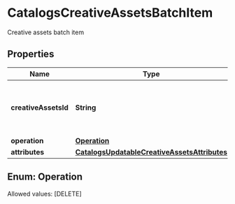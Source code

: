 

# CatalogsCreativeAssetsBatchItem

Creative assets batch item

## Properties

Name | Type | Description | Notes
------------ | ------------- | ------------- | -------------
**creativeAssetsId** | **String** | The catalog creative assets id in the merchant namespace | 
**operation** | [**Operation**](#Operation) |  | 
**attributes** | [**CatalogsUpdatableCreativeAssetsAttributes**](CatalogsUpdatableCreativeAssetsAttributes.md) |  | 


## Enum: Operation
Allowed values: [DELETE]




